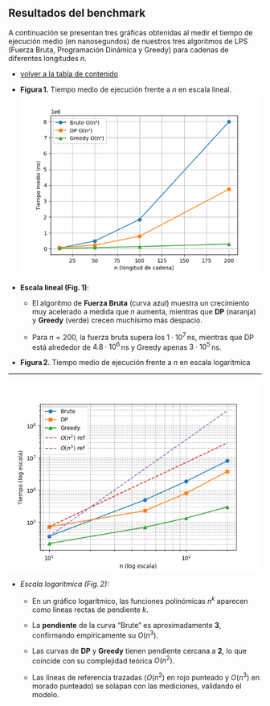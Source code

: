 ## Resultados del benchmark
A continuación se presentan tres gráficas obtenidas al medir el tiempo de ejecución medio (en nanosegundos) de nuestros tres algoritmos de LPS (Fuerza Bruta, Programación Dinámica y Greedy) para cadenas de diferentes longitudes $n$.  

- [volver a la tabla de contenido](/docs/Readme.md)

- **Figura 1.** Tiempo medio de ejecución frente a $n$ en escala lineal. 
![Figura 1: lineal](/docs/images/Figure_1.png)
- **Escala lineal (Fig. 1)**:

    * El algoritmo de **Fuerza Bruta** (curva azul) muestra un crecimiento muy acelerado a medida que $n$ aumenta, mientras que **DP** (naranja) y **Greedy** (verde) crecen muchísimo más despacio.

   * Para $n=200$, la fuerza bruta supera los $1\cdot10^7$ ns, mientras que DP está alrededor de $4.8\cdot10^6$ ns y Greedy apenas $3\cdot10^5$ ns.

- **Figura 2.** Tiempo medio de ejecución frente a $n$ en escala logaritmica
---
![Figura 2: log-log](/docs/images/Figure_2.png)
- *Escala logaritmica (Fig. 2):*

    * En un gráfico logarítmico, las funciones polinómicas $n^k$ aparecen como líneas rectas de pendiente $k$.

    * La **pendiente** de la curva “Brute” es aproximadamente **3**, confirmando empíricamente su $O(n^3)$.

    * Las curvas de **DP** y **Greedy** tienen pendiente cercana a **2**, lo que coincide con su complejidad teórica $O(n^2)$.

    * Las líneas de referencia trazadas ($O(n^2)$ en rojo punteado y $O(n^3)$ en morado punteado) se solapan con las mediciones, validando el modelo.